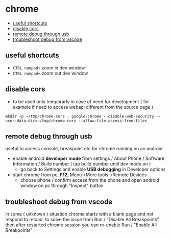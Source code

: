 # chrome

- [useful shortcuts](#useful-shortcuts)
- [disable cors](#disable-cors)
- [remote debug through usb](#remote-debug-through-usb)
- [troubleshoot debug from vscode](#troubleshoot-debug-from-vscode)

## useful shortcuts

- `CTRL numpad+` zoom in dev window
- `CTRL numpad+` zoom out dev window

## disable cors

- to be used only temporarly in case of need for development ( for example if need to access webapi different from the source page )

```
mkdir -p ~/tmp/chrome-cors ; google-chrome --disable-web-security --user-data-dir=~/tmp/chrome-cors --allow-file-access-from-files
```

## remote debug through usb

useful to access console, breakpoint etc for chrome running on an android

- enable android **developer mode** from settings / About Phone / Software Information / Build number ( tap build number until dev mode on )
  - go back to Settings and enable **USB debugging** in Developer options
- start chrome from pc, **F12**, Menu->More tools->Remote Devices
  - choose phone / confirm access from the phone and open android window on pc through "Inspect" button

## troubleshoot debug from vscode

in some ( unknown ) situation chrome starts with a blank page and not respond to reload, to solve the issue from Run / "Disable All Breakpoints" then after restarted chrome session you can re-enable Run / "Enable All Breakpoints"